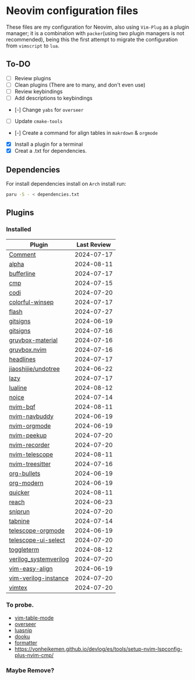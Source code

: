# Neovim configuration files

These files are my configuration for Neovim, also using `Vim-Plug` as a plugin manager; it is a combination with `packer`(using two plugin managers is not recommended), being this the first attempt to migrate the configuration from `vimscript` to `lua`.

## To-DO
* [ ] Review plugins
* [ ] Clean plugins (There are to many, and don't even use)
* [ ] Review keybindings
* [ ] Add descriptions to keybindings
* [-] Change `yabs` for `overseer`
* [ ] Update `cmake-tools`
* [-] Create a command for align tables in `makrdown` & `orgmode`
* [X] Install a plugin for a terminal
* [X] Creat a .txt for dependencies.

## Dependencies
For install dependencies install on `Arch` install []() run:
```sh
paru -S - < dependencies.txt
```


## Plugins

### Installed

| Plugin                                                                            | Last Review   |
| --------------------------------------------------------------------------------- | ------------- |
| [Comment](https://github.com/numToStr/Comment.nvim)                               | 2024-07-17    |
| [alpha](https://github.com/goolord/alpha-nvim)                                    | 2024-08-11    |
| [bufferline](https://github.com/akinsho/bufferline.nvim?tab=readme-ov-file)       | 2024-07-17    |
| [cmp](https://github.com/hrsh7th/nvim-cmp)                                        | 2024-07-15    |
| [codi](https://github.com/metakirby5/codi.vim)                                    | 2024-07-20    |
| [colorful-winsep](https://github.com/nvim-zh/colorful-winsep.nvim)                | 2024-07-17    |
| [flash](https://github.com/folke/flash.nvim)                                      | 2024-07-27    |
| [gitsigns](https://github.com/lewis6991/gitsigns.nvim)                            | 2024-06-19    |
| [gitsigns](https://github.com/lewis6991/gitsigns.nvim)                            | 2024-07-16    |
| [gruvbox-material](https://github.com/sainnhe/gruvbox-material)                   | 2024-07-16    |
| [gruvbox.nvim](https://github.com/ellisonleao/gruvbox.nvim)                       | 2024-07-16    |
| [headlines](https://github.com/lukas-reineke/headlines.nvim)                      | 2024-07-17    |
| [jiaoshijie/undotree](https://github.com/jiaoshijie/undotree)                     | 2024-06-22    |
| [lazy](https://github.com/folke/lazy.nvim)                                        | 2024-07-17    |
| [lualine](https://github.com/nvim-lualine/lualine.nvim)                           | 2024-08-12    |
| [noice](https://github.com/folke/noice.nvim)                                      | 2024-07-14    |
| [nvim-bqf](https://github.com/kevinhwang91/nvim-bqf)                              | 2024-08-11    |
| [nvim-navbuddy](https://github.com/SmiteshP/nvim-navbuddy.git)                    | 2024-06-19    |
| [nvim-orgmode](https://github.com/nvim-orgmode/orgmode)                           | 2024-06-19    |
| [nvim-peekup](https://github.com/gennaro-tedesco/nvim-peekup)                     | 2024-07-20    |
| [nvim-recorder](https://github.com/chrisgrieser/nvim-recorder)                    | 2024-07-20    |
| [nvim-telescope](https://github.com/nvim-telescope/telescope.nvim)                | 2024-08-11    |
| [nvim-treesitter](https://github.com/nvim-treesitter/nvim-treesitter)             | 2024-07-16    |
| [org-bullets](https://github.com/nvim-orgmode/org-bullets.nvim)                   | 2024-06-19    |
| [org-modern](https://github.com/danilshvalov/org-modern.nvim)                     | 2024-06-19    |
| [quicker](https://github.com/stevearc/quicker.nvim)                               | 2024-08-11    |
| [reach](https://github.com/toppair/reach.nvim)                                    | 2024-06-23    |
| [sniprun](https://github.com/michaelb/sniprun)                                    | 2024-07-20    |
| [tabnine](https://github.com/codota/tabnine-nvim)                                 | 2024-07-14    |
| [telescope-orgmode](https://github.com/nvim-orgmode/telescope-orgmode.nvim)       | 2024-06-19    |
| [telescope-ui-select](https://github.com/nvim-telescope/telescope-ui-select.nvim) | 2024-07-20    |
| [toggleterm](https://github.com/akinsho/toggleterm.nvim)                          | 2024-08-12    |
| [verilog_systemverilog](https://github.com/vhda/verilog_systemverilog.vim)        | 2024-07-20    |
| [vim-easy-align](https://github.com/junegunn/vim-easy-align)                      | 2024-06-19    |
| [vim-verilog-instance](https://github.com/antoinemadec/vim-verilog-instance)      | 2024-07-20    |
| [vimtex](https://github.com/lervag/vimtex)                                        | 2024-07-20    |

### To probe.

* [vim-table-mode](https://github.com/dhruvasagar/vim-table-mode)
* [overseer](https://github.com/stevearc/overseer.nvim)
* [luasnip](https://github.com/L3MON4D3/LuaSnip)
* [dooku](https://github.com/Zeioth/dooku.nvim)
* [formatter](https://github.com/mhartington/formatter.nvim)
* https://vonheikemen.github.io/devlog/es/tools/setup-nvim-lspconfig-plus-nvim-cmp/

### Maybe Remove?

